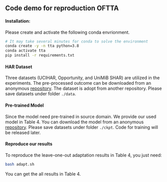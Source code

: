 ## Code demo for reproduction OFTTA

#### Installation:
Please create and activate the following conda envrionment.
```bash
# It may take several minutes for conda to solve the environment
conda create -y -n tta python=3.8
conda activate tta
pip install -r requirements.txt 
```

#### HAR Dataset
Three datasets (UCIHAR, Opportunity, and UniMiB SHAR) are utilized in the experiments. The pre-processed outcome can be downloaded from an anonymous [repository](https://drive.google.com/drive/folders/1Y8jLalh2IFCf0lcG8bivTpTylbkdeoNr?usp=sharing). The dataset is adopt from another repository. Please save datasets under folder `./data`. 

#### Pre-trained Model
Since the model need pre-trained in source domain. We provide our used model in Table 4. You can download the model from an anonymous [repository](https://drive.google.com/drive/folders/1_GR6W0va5kd25aU2n21myKfhTY17V3F3?usp=share_link). Please save datasets under folder `./ckpt`. Code for training will be released later. 

#### Reproduce our results
To reproduce the leave-one-out adaptation results in Table 4, you just need:
```bash
bash adapt.sh
```
You can get the all results in Table 4.